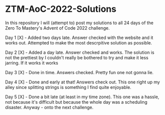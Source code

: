 # ZTM-AoC-2022-Solutions

In this repository I will (attempt to) post my solutions to all 24 days of the Zero To Mastery's Advent of Code 2022 challenge.

Day 1 [X] - Added two days late. Answer checked with the website and it works out. Attempted to make the most descrpitive solution as possible.

Day 2 [X] - Added a day late. Answer checked and works. The solution is not the prettiest by I couldn't really be bothered to try and make it less jarring. If it works it works

Day 3 [X] - Done in time. Answers checked. Pretty fun one not gonna lie.

Day 4 [X] - Done and early at that! Answers check out. This one right up my alley since splitting strings is something I find quite enjoyable.

Day 5 [X] - Done a bit late (at least in my time zone). This one was a hassle, not because it's difficult but because the whole day was a scheduling disaster. Anyway - onto the next challenge.

